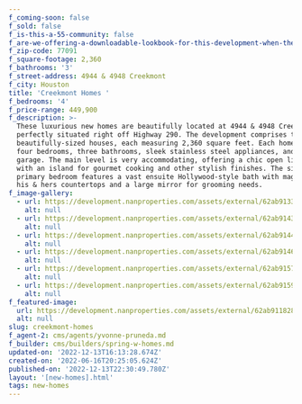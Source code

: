 ```yaml
---
f_coming-soon: false
f_sold: false
f_is-this-a-55-community: false
f_are-we-offering-a-downloadable-lookbook-for-this-development-when-they-submit-their-contact-info: false
f_zip-code: 77091
f_square-footage: 2,360
f_bathrooms: '3'
f_street-address: 4944 & 4948 Creekmont
f_city: Houston
title: 'Creekmont Homes '
f_bedrooms: '4'
f_price-range: 449,900
f_description: >-
  These luxurious new homes are beautifully located at 4944 & 4948 Creekmont dr,
  perfectly situated right off Highway 290. The development comprises two
  beautifully-sized houses, each measuring 2,360 square feet. Each home boasts
  four bedrooms, three bathrooms, sleek stainless steel appliances, and a 2-car
  garage. The main level is very accommodating, offering a chic open living area
  with an island for gourmet cooking and other stylish finishes. The sizable
  primary bedroom features a vast ensuite Hollywood-style bath with magnificent
  his & hers countertops and a large mirror for grooming needs.
f_image-gallery:
  - url: https://development.nanproperties.com/assets/external/62ab91331aa7752dd3a8d965_rmm_3150-hdr201.jpg
    alt: null
  - url: https://development.nanproperties.com/assets/external/62ab91435534387f94eb0084_rmm_3096-hdr201.jpg
    alt: null
  - url: https://development.nanproperties.com/assets/external/62ab91441aa775d02da8d96c_rmm_3072-hdr201.jpg
    alt: null
  - url: https://development.nanproperties.com/assets/external/62ab914620e39f7638b75ba7_rmm_3069-hdr201.jpg
    alt: null
  - url: https://development.nanproperties.com/assets/external/62ab9157cc07d7adbc8ea6db_rmm_3036-hdr201.jpg
    alt: null
  - url: https://development.nanproperties.com/assets/external/62ab915955db2a0eeb7da21e_rmm_3177-hdr201.jpg
    alt: null
f_featured-image:
  url: https://development.nanproperties.com/assets/external/62ab911828e6735b19baf121_rmm_3222-hdr201.jpg
  alt: null
slug: creekmont-homes
f_agent-2: cms/agents/yvonne-pruneda.md
f_builder: cms/builders/spring-w-homes.md
updated-on: '2022-12-13T16:13:28.674Z'
created-on: '2022-06-16T20:25:05.624Z'
published-on: '2022-12-13T22:30:49.780Z'
layout: '[new-homes].html'
tags: new-homes
---
```



